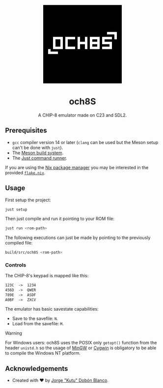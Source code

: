 <div align="center">
<img src="./static/logo.png" width="256">
<h1>och8S</h1>
A CHIP-8 emulator made on C23 and SDL2.
</div>

## Prerequisites
- `gcc` compiler version 14 or later (`clang` can be used but the Meson setup can't be done with `just`).
- The [Meson build system](https://mesonbuild.com/).
- The [Just command runner](https://just.systems/man/en/).

If you are using the [Nix package manager](https://nixos.org/) you may be interested in the provided [`flake.nix`](./flake.nix).

## Usage
First setup the project:
```sh
just setup
```

Then just compile and run it pointing to your ROM file:
```sh
just run <rom-path>
```

The following executions can just be made by pointing to the previously compiled file:
```sh
build/src/och8S <rom-path>
```

### Controls
The CHIP-8's keypad is mapped like this:
```
123C  ->  1234 
456D  ->  QWER
789E  ->  ASDF
A0BF  ->  ZXCV
```

The emulator has basic savestate capabilities:
- Save to the savefile: `N`.
- Load from the savefile: `M`.

> [!WARNING]
> For Windows users:
> och8S uses the POSIX only `getopt()` function from the header `unistd.h` so the usage of [MinGW](https://www.mingw-w64.org/) or [Cygwin](https://cygwin.com/) is obligatory to be able to compile the Windows NT platform.

## Acknowledgements
- Created with :heart: by [Jorge "Kutu" Dobón Blanco](https://dobon.dev).
